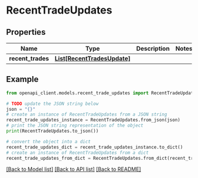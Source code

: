 # RecentTradeUpdates


## Properties

Name | Type | Description | Notes
------------ | ------------- | ------------- | -------------
**recent_trades** | [**List[RecentTradesUpdate]**](RecentTradesUpdate.md) |  | 

## Example

```python
from openapi_client.models.recent_trade_updates import RecentTradeUpdates

# TODO update the JSON string below
json = "{}"
# create an instance of RecentTradeUpdates from a JSON string
recent_trade_updates_instance = RecentTradeUpdates.from_json(json)
# print the JSON string representation of the object
print(RecentTradeUpdates.to_json())

# convert the object into a dict
recent_trade_updates_dict = recent_trade_updates_instance.to_dict()
# create an instance of RecentTradeUpdates from a dict
recent_trade_updates_from_dict = RecentTradeUpdates.from_dict(recent_trade_updates_dict)
```
[[Back to Model list]](../README.md#documentation-for-models) [[Back to API list]](../README.md#documentation-for-api-endpoints) [[Back to README]](../README.md)


